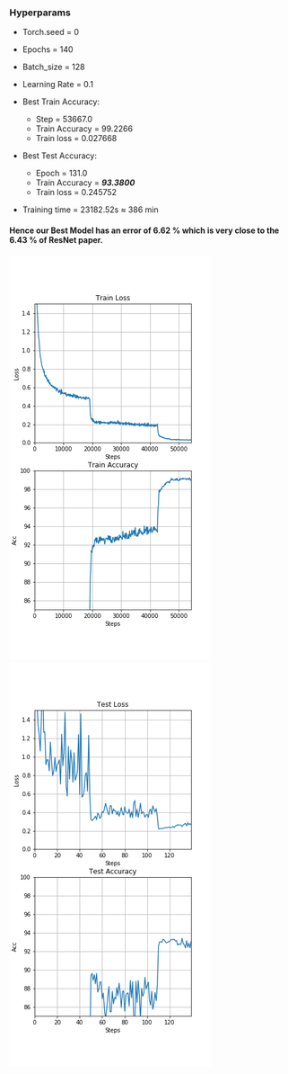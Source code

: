 
### Hyperparams
- Torch.seed = 0
- Epochs = 140
- Batch_size = 128
- Learning Rate = 0.1
- Best Train Accuracy:
    - Step = 53667.0
    - Train Accuracy = 99.2266
    - Train loss = 0.027668
- Best Test Accuracy:
    - Epoch = 131.0
    - Train Accuracy = ***93.3800***
    - Train loss = 0.245752
    
- Training time = 23182.52s ≈ 386 min

#### Hence our Best Model has an error of 6.62 % which is very close to the 6.43 % of ResNet paper.

![Graphs](train.png)
![Graphs](test.png)
